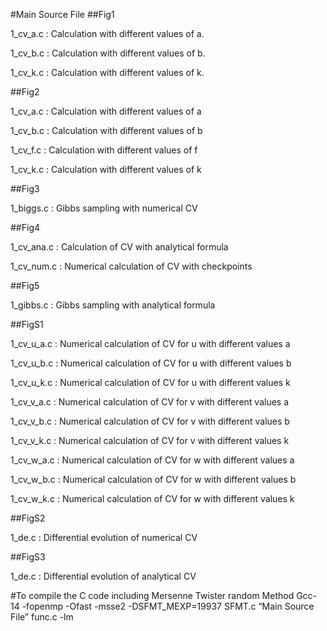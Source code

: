 
#Main Source File
##Fig1

1\_cv\_a.c : Calculation with different values of a. 

1\_cv\_b.c : Calculation with different values of b. 

1\_cv\_k.c : Calculation with different values of k. 

##Fig2

1\_cv\_a.c : Calculation with different values of a  

1\_cv\_b.c : Calculation with different values of b  

1\_cv\_f.c : Calculation with different values of f

1\_cv\_k.c : Calculation with different values of k

##Fig3

1\_biggs.c : Gibbs sampling with numerical CV  


##Fig4

1\_cv\_ana.c : Calculation of CV with analytical formula  

1\_cv\_num.c : Numerical calculation of CV with checkpoints

##Fig5

1\_gibbs.c : Gibbs sampling with analytical formula

##FigS1

1\_cv\_u\_a.c : Numerical calculation of CV for u with different values a  

1\_cv\_u\_b.c : Numerical calculation of CV for u with different values b  

1\_cv\_u\_k.c : Numerical calculation of CV for u with different values k  

1\_cv\_v\_a.c : Numerical calculation of CV for v with different values a  

1\_cv\_v\_b.c : Numerical calculation of CV for v with different values b  

1\_cv\_v\_k.c : Numerical calculation of CV for v with different values k  

1\_cv\_w\_a.c : Numerical calculation of CV for w with different values a  

1\_cv\_w\_b.c : Numerical calculation of CV for w with different values b  

1\_cv\_w\_k.c : Numerical calculation of CV for w with different values k 

 
##FigS2

1\_de.c : Differential evolution of numerical CV  

##FigS3

1_de.c : Differential evolution of analytical CV



#To compile the C code including Mersenne Twister random Method
Gcc-14 -fopenmp -Ofast -msse2 -DSFMT_MEXP=19937 SFMT.c “Main Source File” func.c -lm
